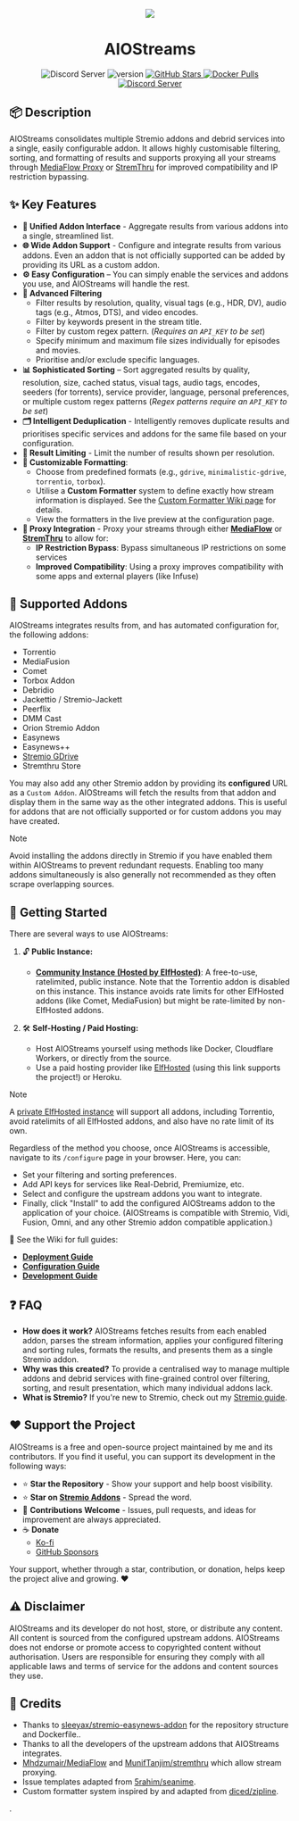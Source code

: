 <p align="center"><img src="https://raw.githubusercontent.com/Viren070/AIOStreams/refs/heads/main/packages/frontend/public/assets/logo.png" /></p>
<h1 align="center" id="title">AIOStreams</h1>

<p align="center">
  <a> 
    <img src="https://img.shields.io/github/actions/workflow/status/viren070/aiostreams/deploy-docker.yml?style=for-the-badge" alt="Discord Server">
  </a>
  <a>
    <img src="https://img.shields.io/github/v/release/viren070/aiostreams?style=for-the-badge" alt="version">
  </a>
  <a href="https://github.com/Viren070/AIOStreams/stargazers">
    <img src="https://img.shields.io/github/stars/Viren070/AIOStreams?style=for-the-badge" alt="GitHub Stars">
  </a>
  <a href="https://hub.docker.com/r/viren070/aiostreams">
    <img src="https://img.shields.io/docker/pulls/viren070/aiostreams?style=for-the-badge" alt="Docker Pulls">
  </a>
  <a href="https://discord.gg/9Dn9mSxW6t"> <!-- <<<--- REPLACE abcdefg with your Discord invite code -->
    <img src="https://img.shields.io/badge/Discord-Join_Chat-7289DA?logo=discord&logoColor=white&style=for-the-badge" alt="Discord Server">
  </a>

  <!-- Add other badges here if needed -->
</p>

## 📦 Description

AIOStreams consolidates multiple Stremio addons and debrid services into a single, easily configurable addon. It allows highly customisable filtering, sorting, and formatting of results and supports proxying all your streams through [MediaFlow Proxy](https://github.com/mhdzumair/mediaflow-proxy) or [StremThru](https://github.com/MunifTanjim/stremthru) for improved compatibility and IP restriction bypassing.

## ✨ Key Features

- **🔗 Unified Addon Interface** - Aggregate results from various addons into a single, streamlined list.
- **🌐 Wide Addon Support** - Configure and integrate results from various addons. Even an addon that is not officially supported can be added by providing its URL as a custom addon.
- **⚙️ Easy Configuration** – You can simply enable the services and addons you use, and AIOStreams will handle the rest.
- **🧰 Advanced Filtering**
  - Filter results by resolution, quality, visual tags (e.g., HDR, DV), audio tags (e.g., Atmos, DTS), and video encodes.
  - Filter by keywords present in the stream title.
  - Filter by custom regex pattern. (*Requires an `API_KEY` to be set*)
  - Specify minimum and maximum file sizes individually for episodes and movies.
  - Prioritise and/or exclude specific languages.
- **📊 Sophisticated Sorting** – Sort aggregated results by quality, resolution, size, cached status, visual tags, audio tags, encodes, seeders (for torrents), service provider, language, personal preferences, or multiple custom regex patterns (*Regex patterns require an `API_KEY` to be set*)
- **🗂️ Intelligent Deduplication** - Intelligently removes duplicate results and prioritises specific services and addons for the same file based on your configuration.
- **🚦 Result Limiting** - Limit the number of results shown per resolution.
- **🎨 Customizable Formatting**:
  - Choose from predefined formats (e.g., `gdrive`, `minimalistic-gdrive`, `torrentio`, `torbox`).
  - Utilise a **Custom Formatter** system to define exactly how stream information is displayed. See the [Custom Formatter Wiki page](https://github.com/Viren070/AIOStreams/wiki/Custom-Formatter) for details.
  - View the formatters in the live preview at the configuration page.
- **🔁 Proxy Integration** - Proxy your streams through either [**MediaFlow**](https://github.com/mhdzumair/mediaflow-proxy) or [**StremThru**](https://github.com/MunifTanjim/stremthru) to allow for:
  - **IP Restriction Bypass**: Bypass simultaneous IP restrictions on some services
  - **Improved Compatibility**: Using a proxy improves compatibility with some apps and external players (like Infuse)

## 🧩 Supported Addons

AIOStreams integrates results from, and has automated configuration for, the following addons:

- Torrentio
- MediaFusion
- Comet
- Torbox Addon
- Debridio
- Jackettio / Stremio-Jackett
- Peerflix
- DMM Cast
- Orion Stremio Addon
- Easynews
- Easynews++
- [Stremio GDrive](https://github.com/Viren070/stremio-gdrive-addon)
- Stremthru Store

You may also add any other Stremio addon by providing its **configured** URL as a `Custom Addon`. AIOStreams will fetch the results from that addon and display them in the same way as the other integrated addons. This is useful for addons that are not officially supported or for custom addons you may have created.

> [!NOTE]
> Avoid installing the addons directly in Stremio if you have enabled them within AIOStreams to prevent redundant requests. Enabling too many addons simultaneously is also generally not recommended as they often scrape overlapping sources.

## 🚀 Getting Started

There are several ways to use AIOStreams:

1. 🔓 **Public Instance:**

   - **[Community Instance (Hosted by ElfHosted)](https://aiostreams.elfhosted.com/configure)**: A free-to-use, ratelimited, public instance. Note that the Torrentio addon is disabled on this instance. This instance avoids rate limits for other ElfHosted addons (like Comet, MediaFusion) but might be rate-limited by non-ElfHosted addons.

2. 🛠️ **Self-Hosting / Paid Hosting:**
   - Host AIOStreams yourself using methods like Docker, Cloudflare Workers, or directly from the source.
   - Use a paid hosting provider like [ElfHosted](https://store.elfhosted.com/product/aiostreams/elf/viren070/) (using this link supports the project!) or Heroku.

> [!NOTE]
> A [private ElfHosted instance](https://store.elfhosted.com/product/aiostreams/elf/viren070/) will support all addons, including Torrentio, avoid ratelimits of all ElfHosted addons, and also have no rate limit of its own.

Regardless of the method you choose, once AIOStreams is accessible, navigate to its `/configure` page in your browser. Here, you can:

- Set your filtering and sorting preferences.
- Add API keys for services like Real-Debrid, Premiumize, etc.
- Select and configure the upstream addons you want to integrate.
- Finally, click "Install" to add the configured AIOStreams addon to the application of your choice. (AIOStreams is compatible with Stremio, Vidi, Fusion, Omni, and any other Stremio addon compatible application.)

📘 See the Wiki for full guides:

- **[Deployment Guide](https://github.com/Viren070/AIOStreams/wiki/Deployment)**
- **[Configuration Guide](https://github.com/Viren070/AIOStreams/wiki/Configuration)**
- **[Development Guide](https://github.com/Viren070/AIOStreams/wiki/Development)**

## ❓ FAQ

- **How does it work?** AIOStreams fetches results from each enabled addon, parses the stream information, applies your configured filtering and sorting rules, formats the results, and presents them as a single Stremio addon.
- **Why was this created?** To provide a centralised way to manage multiple addons and debrid services with fine-grained control over filtering, sorting, and result presentation, which many individual addons lack.
- **What is Stremio?** If you're new to Stremio, check out my [Stremio guide](https://guides.viren070.me/stremio).

## ❤️ Support the Project

AIOStreams is a free and open-source project maintained by me and its contributors. If you find it useful, you can support its development in the following ways:

- ⭐ **Star the Repository** - Show your support and help boost visibility.
- ⭐ **Star on [Stremio Addons](https://beta.stremio-addons.net/addons/aiostreams)** - Spread the word.
- 🤝 **Contributions Welcome** - Issues, pull requests, and ideas for improvement are always appreciated.
- ☕ **Donate**
  - [Ko-fi](https://ko-fi.com/viren070)
  - [GitHub Sponsors](https://github.com/sponsors/Viren070)

Your support, whether through a star, contribution, or donation, helps keep the project alive and growing. ❤️

## ⚠️ Disclaimer

AIOStreams and its developer do not host, store, or distribute any content. All content is sourced from the configured upstream addons. AIOStreams does not endorse or promote access to copyrighted content without authorisation. Users are responsible for ensuring they comply with all applicable laws and terms of service for the addons and content sources they use.

## 🙏 Credits

- Thanks to [sleeyax/stremio-easynews-addon](https://github.com/Sleeyax/stremio-easynews-addon) for the repository structure and Dockerfile..
- Thanks to all the developers of the upstream addons that AIOStreams integrates.
- [Mhdzumair/MediaFlow](https://github.com/Mhdzumair/mediaflow-proxy) and [MunifTanjim/stremthru](https://github.com/MunifTanjim/stremthru) which allow stream proxying. 
- Issue templates adapted from [5rahim/seanime](https://github.com/5rahim/seanime).
- Custom formatter system inspired by and adapted from [diced/zipline](https://github.com/diced/zipline).

.
